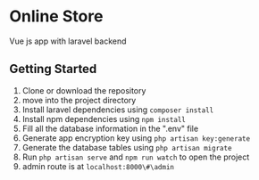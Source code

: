 # Online Store

Vue js app with laravel backend

## Getting Started

1. Clone or download the repository
2. move into the project directory
3. Install laravel dependencies using `` composer install  ``
4. Install npm dependencies using `` npm install ``
5. Fill all the database information in the ".env" file
6. Generate app encryption key using `` php artisan key:generate ``
7. Generate the database tables using `` php artisan migrate `` 
8. Run `` php artisan serve `` and `` npm run watch `` to open the project
9. admin route is at `` localhost:8000\#\admin ``
